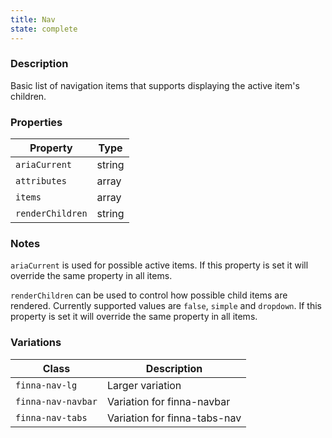 ```yaml
---
title: Nav
state: complete
---
```


### Description

Basic list of navigation items that supports displaying the active item's 
children.

### Properties

| Property         | Type   |
| ---------------- | ------ |
| `ariaCurrent`    | string |
| `attributes`     | array  |
| `items`          | array  |
| `renderChildren` | string |

### Notes

`ariaCurrent` is used for possible active items. If this property is set it will
override the same property in all items.

`renderChildren` can be used to control how possible child items are rendered.
Currently supported values are `false`, `simple` and `dropdown`. If this
property is set it will override the same property in all items.

### Variations

| Class              | Description                  |
| ------------------ | ---------------------------- |
| `finna-nav-lg`     | Larger variation             |
| `finna-nav-navbar` | Variation for finna-navbar   |
| `finna-nav-tabs`   | Variation for finna-tabs-nav |
